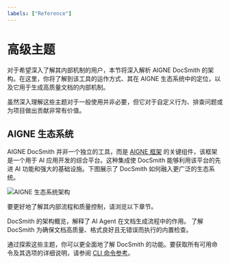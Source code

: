 ```yaml
---
labels: ["Reference"]
---
```


# 高级主题

对于希望深入了解其内部机制的用户，本节将深入解析 AIGNE DocSmith 的架构。在这里，你将了解到该工具的运作方式、其在 AIGNE 生态系统中的定位，以及它用于生成高质量文档的内部机制。

虽然深入理解这些主题对于一般使用并非必要，但它对于自定义行为、排查问题或为项目做出贡献非常有价值。

## AIGNE 生态系统

AIGNE DocSmith 并非一个独立的工具，而是 [AIGNE 框架](https://www.aigne.io/en/framework) 的关键组件，该框架是一个用于 AI 应用开发的综合平台。这种集成使 DocSmith 能够利用该平台的先进 AI 功能和强大的基础设施。下图展示了 DocSmith 如何融入更广泛的生态系统。

![AIGNE 生态系统架构](https://docsmith.aigne.io/image-bin/uploads/def424c20bbdb3c77483894fe0e22819.png)

要更好地了解其内部流程和质量控制，请浏览以下章节。

<x-cards data-columns="2">
  <x-card data-title="工作原理" data-href="/advanced/how-it-works" data-icon="lucide:cpu">
    DocSmith 的架构概览，解释了 AI Agent 在文档生成流程中的作用。
  </x-card>
  <x-card data-title="质量保证" data-href="/advanced/quality-assurance" data-icon="lucide:shield-check">
    了解 DocSmith 为确保文档高质量、格式良好且无错误而执行的内置检查。
  </x-card>
</x-cards>

通过探索这些主题，你可以更全面地了解 DocSmith 的功能。要获取所有可用命令及其选项的详细说明，请参阅 [CLI 命令参考](./cli-reference.md)。